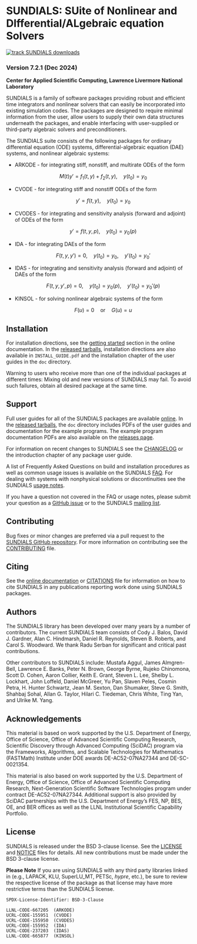# SUNDIALS: SUite of Nonlinear and DIfferential/ALgebraic equation Solvers #

[![track SUNDIALS downloads](https://github.com/sundials-codes/sundials-download-tracker/actions/workflows/nightly.yml/badge.svg)](https://github.com/sundials-codes/sundials-download-tracker/actions/workflows/nightly.yml)

### Version 7.2.1 (Dec 2024) ###

**Center for Applied Scientific Computing, Lawrence Livermore National Laboratory**

SUNDIALS is a family of software packages providing robust and efficient time
integrators and nonlinear solvers that can easily be incorporated into existing
simulation codes. The packages are designed to require minimal information from
the user, allow users to supply their own data structures underneath the
packages, and enable interfacing with user-supplied or third-party algebraic
solvers and preconditioners.

The SUNDIALS suite consists of the following packages for ordinary differential
equation (ODE) systems, differential-algebraic equation (DAE) systems, and
nonlinear algebraic systems:

* ARKODE - for integrating stiff, nonstiff, and multirate ODEs of the form

  $$M(t) y' = f_1(t,y) + f_2(t,y), \quad y(t_0) = y_0$$

* CVODE - for integrating stiff and nonstiff ODEs of the form

  $$y' = f(t,y), \quad y(t_0) = y_0$$

* CVODES - for integrating and sensitivity analysis (forward and adjoint) of
  ODEs of the form

  $$y' = f(t,y,p), \quad y(t_0) = y_0(p)$$

* IDA - for integrating DAEs of the form

  $$F(t,y,y') = 0, \quad y(t_0) = y_0, \quad y'(t_0) = y_0'$$

* IDAS - for integrating and sensitivity analysis (forward and adjoint) of DAEs
  of the form

  $$F(t,y,y',p) = 0, \quad y(t_0) = y_0(p), \quad y'(t_0) = y_0'(p)$$

* KINSOL - for solving nonlinear algebraic systems of the form

  $$F(u) = 0 \quad \text{or} \quad G(u) = u$$

## Installation ##

For installation directions, see the [getting started](https://sundials.readthedocs.io/en/latest/sundials/index.html#getting-started)
section in the online documentation. In the [released tarballs](https://github.com/LLNL/sundials/releases),
installation directions are also available in `INSTALL_GUIDE.pdf` and the
installation chapter of the user guides in the `doc` directory.

Warning to users who receive more than one of the individual packages at
different times: Mixing old and new versions of SUNDIALS may fail. To avoid such
failures, obtain all desired package at the same time.

## Support ##

Full user guides for all of the SUNDIALS packages are available [online](https://sundials.readthedocs.io).
In the [released tarballs](https://github.com/LLNL/sundials/releases), the `doc`
directory includes PDFs of the user guides and documentation for the example
programs. The example program documentation PDFs are also available on the
[releases page](https://github.com/LLNL/sundials/releases).

For information on recent changes to SUNDIALS see the [CHANGELOG](./CHANGELOG.md)
or the introduction chapter of any package user guide.

A list of Frequently Asked Questions on build and installation procedures as
well as common usage issues is available on the SUNDIALS
[FAQ](https://computing.llnl.gov/projects/sundials/faq). For dealing with
systems with nonphysical solutions or discontinuities see the SUNDIALS
[usage notes](https://computing.llnl.gov/projects/sundials/usage-notes).

If you have a question not covered in the FAQ or usage notes, please submit your
question as a [GitHub issue](https://github.com/LLNL/sundials/issues) or to the
SUNDIALS [mailing list](https://computing.llnl.gov/projects/sundials/mailing-list).

## Contributing ##

Bug fixes or minor changes are preferred via a pull request to the
[SUNDIALS GitHub repository](https://github.com/LLNL/sundials). For more
information on contributing see the [CONTRIBUTING](./CONTRIBUTING.md) file.

## Citing ##

See the [online documentation](https://sundials.readthedocs.io/en/latest/index.html#citing)
or [CITATIONS](./CITATIONS.md) file for information on how to cite SUNDIALS in
any publications reporting work done using SUNDIALS packages.

## Authors ##

The SUNDIALS library has been developed over many years by a number of
contributors. The current SUNDIALS team consists of Cody J. Balos,
David J. Gardner, Alan C. Hindmarsh, Daniel R. Reynolds, Steven B. Roberts, and
Carol S. Woodward. We thank Radu Serban for significant and critical past
contributions.

Other contributors to SUNDIALS include: Mustafa Aggul, James Almgren-Bell, Lawrence E. Banks,
Peter N. Brown, George Byrne, Rujeko Chinomona, Scott D. Cohen, Aaron Collier,
Keith E. Grant, Steven L. Lee, Shelby L. Lockhart, John Loffeld, Daniel McGreer,
Yu Pan, Slaven Peles, Cosmin Petra, H. Hunter Schwartz, Jean M. Sexton,
Dan Shumaker, Steve G. Smith, Shahbaj Sohal, Allan G. Taylor,
Hilari C. Tiedeman, Chris White, Ting Yan, and Ulrike M. Yang.

## Acknowledgements ##

This material is based on work supported by the U.S. Department of Energy,
Office of Science, Office of Advanced Scientific Computing Research, Scientific
Discovery through Advanced Computing (SciDAC) program via the Frameworks,
Algorithms, and Scalable Technologies for Mathematics (FASTMath) Institute under
DOE awards DE-AC52-07NA27344 and DE-SC-0021354.

This material is also based on work supported by the U.S. Department of Energy,
Office of Science, Office of Advanced Scientific Computing Research,
Next-Generation Scientific Software Technologies program under contract
DE-AC52-07NA27344.  Additional support is also provided by SciDAC
partnerships with the U.S. Department of Energy’s FES, NP, BES, OE, and BER
offices as well as the LLNL Institutional Scientific Capability Portfolio.


## License ##

SUNDIALS is released under the BSD 3-clause license. See the [LICENSE](./LICENSE)
and [NOTICE](./NOTICE) files for details. All new contributions must be made
under the BSD 3-clause license.

**Please Note** If you are using SUNDIALS with any third party libraries linked
in (e.g., LAPACK, KLU, SuperLU_MT, PETSc, *hypre*, etc.), be sure to review the
respective license of the package as that license may have more restrictive
terms than the SUNDIALS license.

```
SPDX-License-Identifier: BSD-3-Clause

LLNL-CODE-667205  (ARKODE)
UCRL-CODE-155951  (CVODE)
UCRL-CODE-155950  (CVODES)
UCRL-CODE-155952  (IDA)
UCRL-CODE-237203  (IDAS)
LLNL-CODE-665877  (KINSOL)
```

